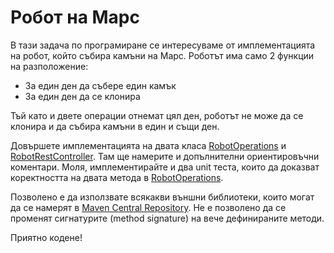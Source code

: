 # Робот на Марс

В тази задача по програмиране се интересуваме от имплементацията на робот, който събира камъни на Марс. Роботът има само
2 функции на разположение:

* За един ден да събере един камък
* За един ден да се клонира

Тъй като и двете операции отнемат цял ден, роботът не може да се клонира и да събира камъни в един и същи ден.

Довършете имплементацията на двата класа [RobotOperations](/src/main/java/com/comsystem/homework/service/RobotOperations.java)
и [RobotRestController](/src/main/java/com/comsystem/homework/rest/RobotRestController.java). Там ще намерите и 
допълнителни ориентировъчни коментари.
Моля, имплементирайте и два unit теста, които да доказват коректността на двата метода в
[RobotOperations](/src/main/java/com/comsystem/homework/service/RobotOperations.java).

Позволено е да използвате всякакви външни библиотеки, които могат да се намерят в
[Maven Central Repository](https://mvnrepository.com). Не е позволено да се променят сигнатурите (method signature) на 
вече дефинираните методи.

Приятно кодене!


